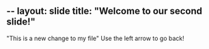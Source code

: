 --
layout: slide
title: "Welcome to our second slide!"
---
"This is a new change to my file"
Use the left arrow to go back!
